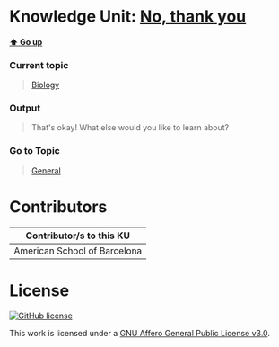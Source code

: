 # Knowledge Unit: [No, thank you](../../knowledge_units/biology/no-thank-you.md)

#### [:arrow_up: Go up](../../topics/biology.md)
### Current topic
> [Biology](../../topics/biology.md)
### Output
> That&#039;s okay! What else would you like to learn about?
### Go to Topic
> [General](../../topics/general.md)


# Contributors

| Contributor/s to this KU |
| - | 
| American School of Barcelona |

# License
[![GitHub license](https://img.shields.io/github/license/inbrainz/cerebro)](https://github.com/inbrainz/cerebro/blob/master/LICENSE)

This work is licensed under a [GNU Affero General Public License v3.0](https://www.gnu.org/licenses/agpl-3.0.txt).